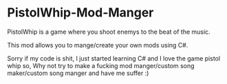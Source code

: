# PistolWhip-Mod-Manger
PistolWhip is a game where you shoot enemys to the beat of the music.

This mod allows you to mange/create your own mods using C#.

Sorry if my code is shit, I just started learning C# and I love the game pistol whip so, Why not try to make a fucking mod manger/custom song maker/custom song manger and have me suffer :)

